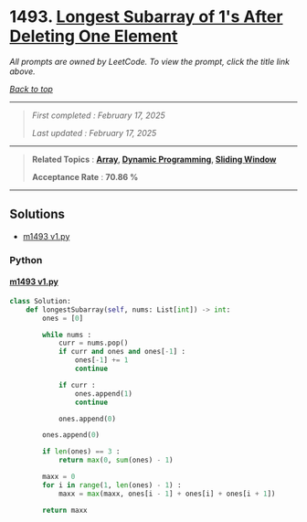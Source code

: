 # 1493. [Longest Subarray of 1's After Deleting One Element](<https://leetcode.com/problems/longest-subarray-of-1s-after-deleting-one-element>)

*All prompts are owned by LeetCode. To view the prompt, click the title link above.*

*[Back to top](<../README.md>)*

------

> *First completed : February 17, 2025*
>
> *Last updated : February 17, 2025*

------

> **Related Topics** : **[Array](<by_topic/Array.md>), [Dynamic Programming](<by_topic/Dynamic Programming.md>), [Sliding Window](<by_topic/Sliding Window.md>)**
>
> **Acceptance Rate** : **70.86 %**

------

## Solutions

- [m1493 v1.py](<../my-submissions/m1493 v1.py>)
### Python
#### [m1493 v1.py](<../my-submissions/m1493 v1.py>)
```Python
class Solution:
    def longestSubarray(self, nums: List[int]) -> int:
        ones = [0]

        while nums :
            curr = nums.pop()
            if curr and ones and ones[-1] :
                ones[-1] += 1
                continue

            if curr :
                ones.append(1)
                continue

            ones.append(0)

        ones.append(0)

        if len(ones) == 3 :
            return max(0, sum(ones) - 1)

        maxx = 0
        for i in range(1, len(ones) - 1) :
            maxx = max(maxx, ones[i - 1] + ones[i] + ones[i + 1])

        return maxx

```

